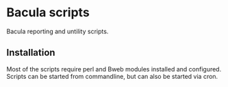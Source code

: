 # Bacula scripts

Bacula reporting and untility scripts.

## Installation

Most of the scripts require perl and Bweb modules installed and configured.
Scripts can be started from commandline, but can also be started via cron.

